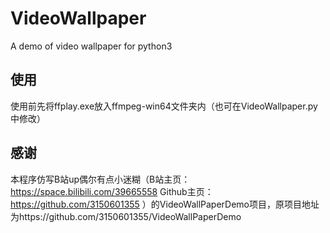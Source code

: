 # VideoWallpaper  
A demo of video wallpaper for python3  

## 使用  
使用前先将ffplay.exe放入ffmpeg-win64文件夹内（也可在VideoWallpaper.py中修改）

## 感谢  
本程序仿写B站up偶尔有点小迷糊（B站主页：https://space.bilibili.com/39665558 Github主页：https://github.com/3150601355 ）的VideoWallPaperDemo项目，原项目地址为https://github.com/3150601355/VideoWallPaperDemo   
